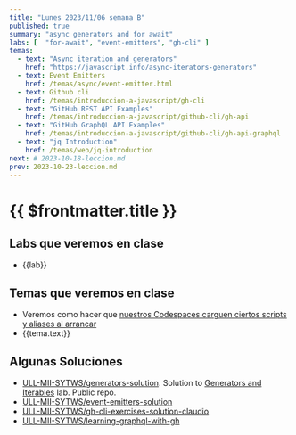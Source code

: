 ```yaml
---
title: "Lunes 2023/11/06 semana B"
published: true
summary: "async generators and for await"
labs: [  "for-await", "event-emitters", "gh-cli" ]
temas: 
  - text: "Async iteration and generators"
    href: "https://javascript.info/async-iterators-generators"
  - text: Event Emitters
    href: /temas/async/event-emitter.html
  - text: Github cli
    href: /temas/introduccion-a-javascript/gh-cli
  - text: "GitHub REST API Examples"
    href: /temas/introduccion-a-javascript/github-cli/gh-api 
  - text: "GitHub GraphQL API Examples"
    href: /temas/introduccion-a-javascript/github-cli/gh-api-graphql 
  - text: "jq Introduction"
    href: /temas/web/jq-introduction
next: # 2023-10-18-leccion.md
prev: 2023-10-23-leccion.md 
---
```


# {{ $frontmatter.title }}

## Labs que veremos en clase

<ul>
    <li  v-for="(lab, index) in $frontmatter.labs" :key="index">
    <a :href="'/practicas/'+lab">{{lab}}</a>
    </li>
</ul>

## Temas que veremos en clase


<ul>
    <li> Veremos como hacer que <a href="/temas/introduccion-a-javascript/codespaces.html#personalizing-your-codespace" >nuestros  Codespaces carguen ciertos scripts y aliases al arrancar</a></li>
    <li  v-for="(tema, index) in $frontmatter.temas" :key="index">
    <a :href="tema.href" target="_blank">{{tema.text}}</a>
    </li>
</ul>

## Algunas Soluciones

* [ULL-MII-SYTWS/generators-solution](https://github.com/ULL-MII-SYTWS/generators-solution). Solution to [Generators and Iterables](https://ull-mii-sytws.github.io/practicas/generators.html) lab. Public repo.
* [ULL-MII-SYTWS/event-emitters-solution](https://github.com/ULL-MII-SYTWS/event-emitters-solution)
* [ULL-MII-SYTWS/gh-cli-exercises-solution-claudio](https://github.com/ULL-MII-SYTWS/gh-cli-exercises-solution-claudio)
* [ULL-MII-SYTWS/learning-graphql-with-gh](https://github.com/ULL-MII-SYTWS/learning-graphql-with-gh)


